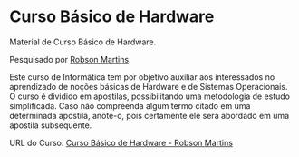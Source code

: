 # Curso Básico de Hardware
<p>Material de Curso Básico de Hardware.</p>
<p>Pesquisado por <a target="_blank" href="http://www.robsonmartins.com">Robson Martins</a>.</p>
<p>Este curso de Informática tem por objetivo auxiliar aos interessados no aprendizado de noções básicas de Hardware e de Sistemas Operacionais. O curso é dividido em apostilas, possibilitando uma metodologia de estudo simplificada. Caso não compreenda algum termo citado em uma determinada apostila, anote-o, pois certamente ele será abordado em uma apostila subsequente.</p>
<p>URL do Curso: <a target="_blank" href="http://www.robsonmartins.com/content/info/hardware/cursohdw.php">Curso Básico de Hardware - Robson Martins</a></p>
